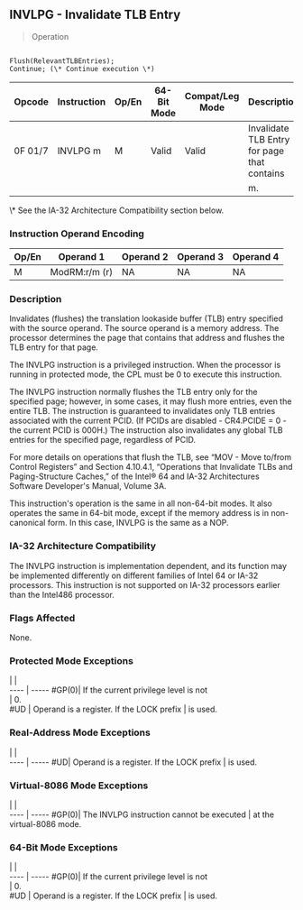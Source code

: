 ## INVLPG - Invalidate TLB Entry

> Operation
``` slim

Flush(RelevantTLBEntries);
Continue; (\* Continue execution \*)

```

 Opcode | Instruction| Op/En| 64-Bit Mode| Compat/Leg Mode| Description                                
 ---  | --- | --- | --- | --- | ---
 0F 01/7| INVLPG m   | M    | Valid      | Valid          | Invalidate TLB Entry for page that contains
        |            |      |            |                | m.                                         
<aside class="notification">
\* See the IA-32 Architecture Compatibility section below.
</aside>


### Instruction Operand Encoding
 Op/En| Operand 1    | Operand 2| Operand 3| Operand 4
 ---  | --- | --- | --- | ---
 M    | ModRM:r/m (r)| NA       | NA       | NA       

### Description
Invalidates (flushes) the translation lookaside buffer (TLB) entry specified
with the source operand. The source operand is a memory address. The processor
determines the page that contains that address and flushes the TLB entry for
that page.

The INVLPG instruction is a privileged instruction. When the processor is running
in protected mode, the CPL must be 0 to execute this instruction.

The INVLPG instruction normally flushes the TLB entry only for the specified
page; however, in some cases, it may flush more entries, even the entire TLB.
The instruction is guaranteed to invalidates only TLB entries associated with
the current PCID. (If PCIDs are disabled  -  CR4.PCIDE = 0  -  the current PCID
is 000H.) The instruction also invalidates any global TLB entries for the specified
page, regardless of PCID.

For more details on operations that flush the TLB, see “MOV - Move to/from Control
Registers” and Section 4.10.4.1, “Operations that Invalidate TLBs and Paging-Structure
Caches,” of the Intel® 64 and IA-32 Architectures Software Developer's Manual,
Volume 3A.

This instruction's operation is the same in all non-64-bit modes. It also operates
the same in 64-bit mode, except if the memory address is in non-canonical form.
In this case, INVLPG is the same as a NOP.


### IA-32 Architecture Compatibility
The INVLPG instruction is implementation dependent, and its function may be
implemented differently on different families of Intel 64 or IA-32 processors.
This instruction is not supported on IA-32 processors earlier than the Intel486
processor.



### Flags Affected
None.


### Protected Mode Exceptions
   | |  
---- | -----
 #GP(0)| If the current privilege level is not    
       | 0.                                       
 #UD   | Operand is a register. If the LOCK prefix
       | is used.                                 

### Real-Address Mode Exceptions
   | |  
---- | -----
 #UD| Operand is a register. If the LOCK prefix
    | is used.                                 

### Virtual-8086 Mode Exceptions
   | |  
---- | -----
 #GP(0)| The INVLPG instruction cannot be executed
       | at the virtual-8086 mode.                

### 64-Bit Mode Exceptions
   | |  
---- | -----
 #GP(0)| If the current privilege level is not    
       | 0.                                       
 #UD   | Operand is a register. If the LOCK prefix
       | is used.                                 

